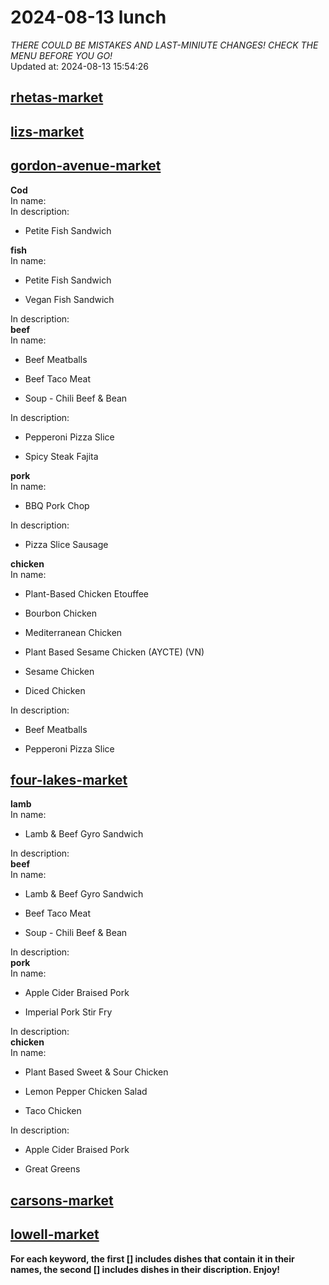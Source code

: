 # 2024-08-13 lunch  
*THERE COULD BE MISTAKES AND LAST-MINIUTE CHANGES! CHECK THE MENU BEFORE YOU GO!*  
Updated at: 2024-08-13 15:54:26  
## [rhetas-market](https://wisc-housingdining.nutrislice.com/menu/rhetas-market/lunch/2024-08-13)  
## [lizs-market](https://wisc-housingdining.nutrislice.com/menu/lizs-market/lunch/2024-08-13)  
## [gordon-avenue-market](https://wisc-housingdining.nutrislice.com/menu/gordon-avenue-market/lunch/2024-08-13)  
**Cod**  
In name:   
In description:   
 - Petite Fish Sandwich  
  
**fish**  
In name:   
 - Petite Fish Sandwich  
  
 - Vegan Fish Sandwich  
  
In description:   
**beef**  
In name:   
 - Beef Meatballs  
  
 - Beef Taco Meat  
  
 - Soup -  Chili Beef & Bean  
  
In description:   
 - Pepperoni Pizza Slice  
  
 - Spicy Steak Fajita  
  
**pork**  
In name:   
 - BBQ Pork Chop  
  
In description:   
 - Pizza Slice Sausage  
  
**chicken**  
In name:   
 - Plant-Based Chicken Etouffee  
  
 - Bourbon Chicken  
  
 - Mediterranean Chicken  
  
 - Plant Based Sesame Chicken (AYCTE) (VN)  
  
 - Sesame Chicken  
  
 - Diced Chicken  
  
In description:   
 - Beef Meatballs  
  
 - Pepperoni Pizza Slice  
  
## [four-lakes-market](https://wisc-housingdining.nutrislice.com/menu/four-lakes-market/lunch/2024-08-13)  
**lamb**  
In name:   
 - Lamb & Beef Gyro Sandwich  
  
In description:   
**beef**  
In name:   
 - Lamb & Beef Gyro Sandwich  
  
 - Beef Taco Meat  
  
 - Soup -  Chili Beef & Bean  
  
In description:   
**pork**  
In name:   
 - Apple Cider Braised Pork  
  
 - Imperial Pork Stir Fry  
  
In description:   
**chicken**  
In name:   
 - Plant Based Sweet & Sour Chicken  
  
 - Lemon Pepper Chicken Salad  
  
 - Taco Chicken  
  
In description:   
 - Apple Cider Braised Pork  
  
 - Great Greens  
  
## [carsons-market](https://wisc-housingdining.nutrislice.com/menu/carsons-market/lunch/2024-08-13)  
## [lowell-market](https://wisc-housingdining.nutrislice.com/menu/lowell-market/lunch/2024-08-13)  
  
**For each keyword, the first [] includes dishes that contain it in their names, the second [] includes dishes in their discription. Enjoy!**  
